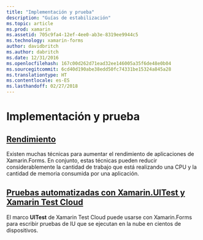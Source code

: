 ```yaml
---
title: "Implementación y prueba"
description: "Guías de estabilización"
ms.topic: article
ms.prod: xamarin
ms.assetid: 705c9fa4-12ef-4ee0-ab3e-8319ee9944c5
ms.technology: xamarin-forms
author: davidbritch
ms.author: dabritch
ms.date: 12/31/2016
ms.openlocfilehash: 167c00d262d71ead32ee146005a35f6de48e0b04
ms.sourcegitcommit: 6cd40d190abe38edd50fc74331be15324a845a28
ms.translationtype: HT
ms.contentlocale: es-ES
ms.lasthandoff: 02/27/2018
---
```

# <a name="deployment-and-testing"></a>Implementación y prueba

## <a name="performanceperformancemd"></a>[Rendimiento](performance.md)

Existen muchas técnicas para aumentar el rendimiento de aplicaciones de Xamarin.Forms. En conjunto, estas técnicas pueden reducir considerablemente la cantidad de trabajo que está realizando una CPU y la cantidad de memoria consumida por una aplicación.

## <a name="automated-testing-with-xamarinuitest-and-xamarin-test-clouduitest-and-test-cloudmd"></a>[Pruebas automatizadas con Xamarin.UITest y Xamarin Test Cloud](uitest-and-test-cloud.md)

El marco **UITest** de Xamarin Test Cloud puede usarse con Xamarin.Forms para escribir pruebas de IU que se ejecutan en la nube en cientos de dispositivos.
